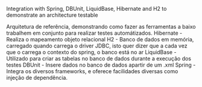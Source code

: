 Integration with Spring, DBUnit, LiquidBase, Hibernate and H2 to demonstrate an architecture testable

Arquitetura de referência, demonstrando como fazer as ferramentas a baixo trabalhem em conjunto para realizar testes automátizados.
	Hibernate - Realiza o mapeamento objeto relacional
	H2 - Banco de dados em memória, carregado quando carrega o driver JDBC, isto quer dizer que a cada vez que o carrega o contexto do spring, o banco está no ar
	LiquidBase - Utilizado para criar as tabelas no banco de dados durante a execução dos testes
	DBUnit - Insere dados no banco de dados apartir de um .xml
	Spring - Integra os diversos frameworks, e oferece facilidades diversas como injeção de dependência.